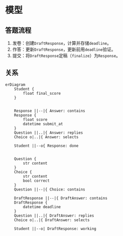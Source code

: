 # 模型

## 答题流程

1. 发卷：创建`DraftResponse`，计算并存储`deadline`。
2. 作答：更新`DraftResponse`，更新前用`deadline`验证。
3. 提交：将`DraftResponse`定稿（`finalize`）为`Response`。

## 关系

```mermaid
erDiagram
    Student {
        float final_score
    }


    Response ||--|{ Answer: contains
    Response {
        float score
        datetime submit_at
    }
    Question ||..|{ Answer: replies
    Choice o|..|{ Answer: selects

    Student ||--o{ Response: done


    Question {
        str content
    }
    Choice {
        str content
        bool correct
    }
    Question ||--|{ Choice: contains

    DraftResponse ||--|{ DraftAnswer: contains
    DraftResponse {
        datetime deadline
    }
    Question ||..|{ DraftAnswer: replies
    Choice o|..|{ DraftAnswer: selects

    Student ||--o| DraftResponse: working
```
